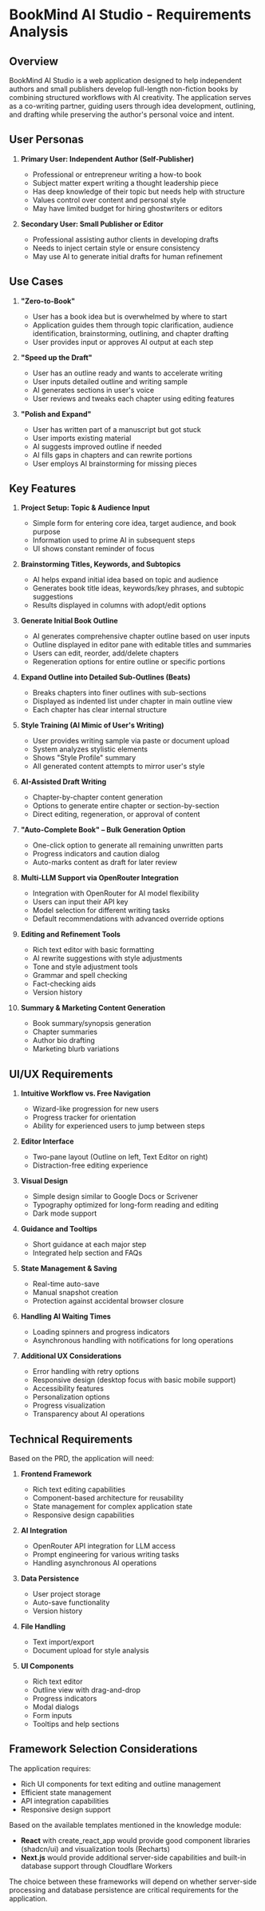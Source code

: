 # BookMind AI Studio - Requirements Analysis

## Overview
BookMind AI Studio is a web application designed to help independent authors and small publishers develop full-length non-fiction books by combining structured workflows with AI creativity. The application serves as a co-writing partner, guiding users through idea development, outlining, and drafting while preserving the author's personal voice and intent.

## User Personas

1. **Primary User: Independent Author (Self-Publisher)**
   - Professional or entrepreneur writing a how-to book
   - Subject matter expert writing a thought leadership piece
   - Has deep knowledge of their topic but needs help with structure
   - Values control over content and personal style
   - May have limited budget for hiring ghostwriters or editors

2. **Secondary User: Small Publisher or Editor**
   - Professional assisting author clients in developing drafts
   - Needs to inject certain style or ensure consistency
   - May use AI to generate initial drafts for human refinement

## Use Cases

1. **"Zero-to-Book"**
   - User has a book idea but is overwhelmed by where to start
   - Application guides them through topic clarification, audience identification, brainstorming, outlining, and chapter drafting
   - User provides input or approves AI output at each step

2. **"Speed up the Draft"**
   - User has an outline ready and wants to accelerate writing
   - User inputs detailed outline and writing sample
   - AI generates sections in user's voice
   - User reviews and tweaks each chapter using editing features

3. **"Polish and Expand"**
   - User has written part of a manuscript but got stuck
   - User imports existing material
   - AI suggests improved outline if needed
   - AI fills gaps in chapters and can rewrite portions
   - User employs AI brainstorming for missing pieces

## Key Features

1. **Project Setup: Topic & Audience Input**
   - Simple form for entering core idea, target audience, and book purpose
   - Information used to prime AI in subsequent steps
   - UI shows constant reminder of focus

2. **Brainstorming Titles, Keywords, and Subtopics**
   - AI helps expand initial idea based on topic and audience
   - Generates book title ideas, keywords/key phrases, and subtopic suggestions
   - Results displayed in columns with adopt/edit options

3. **Generate Initial Book Outline**
   - AI generates comprehensive chapter outline based on user inputs
   - Outline displayed in editor pane with editable titles and summaries
   - Users can edit, reorder, add/delete chapters
   - Regeneration options for entire outline or specific portions

4. **Expand Outline into Detailed Sub-Outlines (Beats)**
   - Breaks chapters into finer outlines with sub-sections
   - Displayed as indented list under chapter in main outline view
   - Each chapter has clear internal structure

5. **Style Training (AI Mimic of User's Writing)**
   - User provides writing sample via paste or document upload
   - System analyzes stylistic elements
   - Shows "Style Profile" summary
   - All generated content attempts to mirror user's style

6. **AI-Assisted Draft Writing**
   - Chapter-by-chapter content generation
   - Options to generate entire chapter or section-by-section
   - Direct editing, regeneration, or approval of content

7. **"Auto-Complete Book" – Bulk Generation Option**
   - One-click option to generate all remaining unwritten parts
   - Progress indicators and caution dialog
   - Auto-marks content as draft for later review

8. **Multi-LLM Support via OpenRouter Integration**
   - Integration with OpenRouter for AI model flexibility
   - Users can input their API key
   - Model selection for different writing tasks
   - Default recommendations with advanced override options

9. **Editing and Refinement Tools**
   - Rich text editor with basic formatting
   - AI rewrite suggestions with style adjustments
   - Tone and style adjustment tools
   - Grammar and spell checking
   - Fact-checking aids
   - Version history

10. **Summary & Marketing Content Generation**
    - Book summary/synopsis generation
    - Chapter summaries
    - Author bio drafting
    - Marketing blurb variations

## UI/UX Requirements

1. **Intuitive Workflow vs. Free Navigation**
   - Wizard-like progression for new users
   - Progress tracker for orientation
   - Ability for experienced users to jump between steps

2. **Editor Interface**
   - Two-pane layout (Outline on left, Text Editor on right)
   - Distraction-free editing experience

3. **Visual Design**
   - Simple design similar to Google Docs or Scrivener
   - Typography optimized for long-form reading and editing
   - Dark mode support

4. **Guidance and Tooltips**
   - Short guidance at each major step
   - Integrated help section and FAQs

5. **State Management & Saving**
   - Real-time auto-save
   - Manual snapshot creation
   - Protection against accidental browser closure

6. **Handling AI Waiting Times**
   - Loading spinners and progress indicators
   - Asynchronous handling with notifications for long operations

7. **Additional UX Considerations**
   - Error handling with retry options
   - Responsive design (desktop focus with basic mobile support)
   - Accessibility features
   - Personalization options
   - Progress visualization
   - Transparency about AI operations

## Technical Requirements

Based on the PRD, the application will need:

1. **Frontend Framework**
   - Rich text editing capabilities
   - Component-based architecture for reusability
   - State management for complex application state
   - Responsive design capabilities

2. **AI Integration**
   - OpenRouter API integration for LLM access
   - Prompt engineering for various writing tasks
   - Handling asynchronous AI operations

3. **Data Persistence**
   - User project storage
   - Auto-save functionality
   - Version history

4. **File Handling**
   - Text import/export
   - Document upload for style analysis

5. **UI Components**
   - Rich text editor
   - Outline view with drag-and-drop
   - Progress indicators
   - Modal dialogs
   - Form inputs
   - Tooltips and help sections

## Framework Selection Considerations

The application requires:
- Rich UI components for text editing and outline management
- Efficient state management
- API integration capabilities
- Responsive design support

Based on the available templates mentioned in the knowledge module:
- **React** with create_react_app would provide good component libraries (shadcn/ui) and visualization tools (Recharts)
- **Next.js** would provide additional server-side capabilities and built-in database support through Cloudflare Workers

The choice between these frameworks will depend on whether server-side processing and database persistence are critical requirements for the application.
